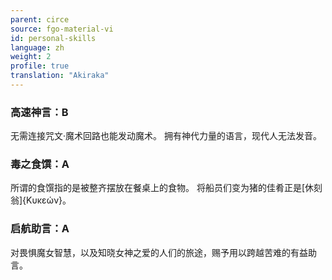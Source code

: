 ```yaml
---
parent: circe
source: fgo-material-vi
id: personal-skills
language: zh
weight: 2
profile: true
translation: "Akiraka"
---
```


### 高速神言：B

无需连接咒文·魔术回路也能发动魔术。
拥有神代力量的语言，现代人无法发音。

### 毒之食馔：A

所谓的食馔指的是被整齐摆放在餐桌上的食物。
将船员们变为猪的佳肴正是[休刻翁]{Κυκεών}。

### 启航助言：A

对畏惧魔女智慧，以及知晓女神之爱的人们的旅途，赐予用以跨越苦难的有益助言。
